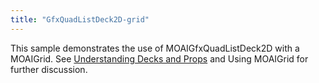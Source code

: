 ```yaml
---
title: "GfxQuadListDeck2D-grid"
---
```


This sample demonstrates the use of MOAIGfxQuadListDeck2D with a MOAIGrid. See [Understanding Decks and Props](understanding-decks-and-props.html) and Using MOAIGrid for further discussion.
